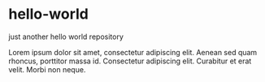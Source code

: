 # hello-world
just another hello world repository

Lorem ipsum dolor sit amet, consectetur adipiscing elit. 
Aenean sed quam rhoncus, porttitor massa id. Consectetur adipiscing elit. Curabitur et erat velit. Morbi non neque.
